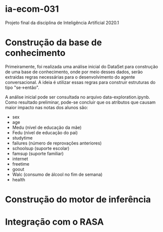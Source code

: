 # ia-ecom-031
Projeto final da disciplina de Inteligência Artificial 2020.1

# Construção da base de conhecimento
Primeiramente, foi realizada uma análise inicial do DataSet para construção de uma base de conhecimento, onde por meio desses dados, serão extraidas regras necessárias para o desenvolvimento do agente conversacional. A ideia é utilizar essas regras para construir estruturas do tipo "se->então".

A análise inicial pode ser consultada no arquivo data-exploration.ipynb.
Como resultado preliminar, pode-se concluir que os atributos que causam maior impacto nas notas dos alunos são:
- sex
- age
- Medu (nível de educação da mãe)
- Fedu (nível de educação do pai)
- studytime
- failures (número de reprovações anteriores)
- schoolsup (suporte escolar)
- famsup (suporte familiar)
- internet
- freetime
- goout
- Walc (consumo de álcool no fim de semana)
- health

# Construção do motor de inferência

# Integração com o RASA
